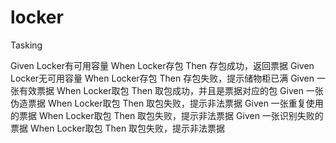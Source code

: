 # locker

Tasking

Given Locker有可用容量 When Locker存包 Then 存包成功，返回票据
Given Locker无可用容量 When Locker存包 Then 存包失败，提示储物柜已满
Given 一张有效票据 When Locker取包 Then 取包成功，并且是票据对应的包
Given 一张伪造票据 When Locker取包 Then 取包失败，提示非法票据
Given 一张重复使用的票据 When Locker取包 Then 取包失败，提示非法票据
Given 一张识别失败的票据 When Locker取包 Then 取包失败，提示非法票据